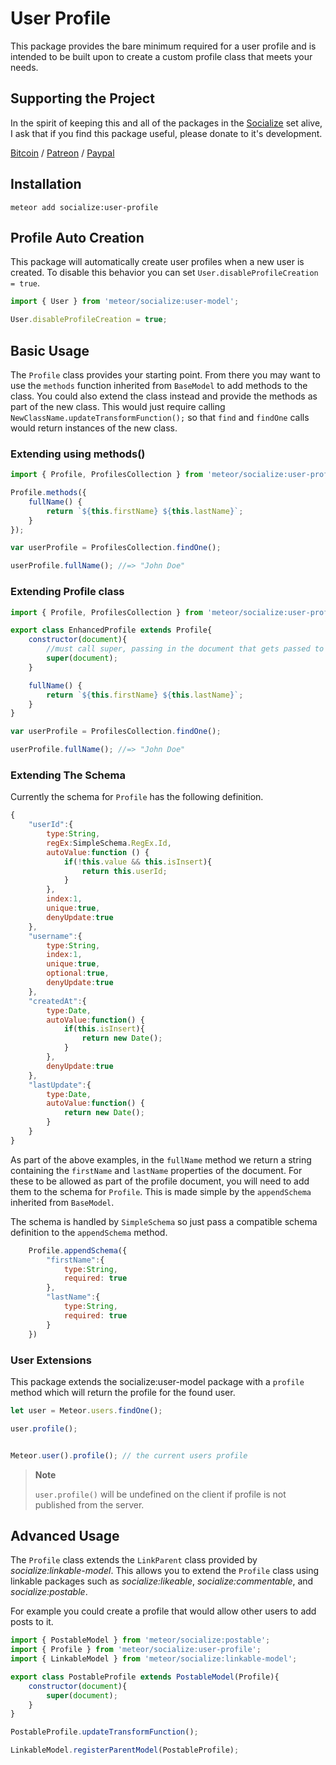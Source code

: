 # User Profile #
This package provides the bare minimum required for a user profile and is intended to be built upon to create a custom profile class that meets your needs.

## Supporting the Project ##
In the spirit of keeping this and all of the packages in the [Socialize](https://atmospherejs.com/socialize) set alive, I ask that if you find this package useful, please donate to it's development.

[Bitcoin](https://www.coinbase.com/checkouts/4a52f56a76e565c552b6ecf118461287) / [Patreon](https://www.patreon.com/user?u=4866588) / [Paypal](https://www.paypal.me/copleykj)

## Installation ##

```shell
meteor add socialize:user-profile
```

## Profile Auto Creation ##

This package will automatically create user profiles when a new user is created. To disable this behavior you can set `User.disableProfileCreation = true`.

```javascript
import { User } from 'meteor/socialize:user-model';

User.disableProfileCreation = true;
```

## Basic Usage ##
The `Profile` class provides your starting point. From there you may want to use the `methods` function inherited from `BaseModel` to add methods to the class. You could also extend the class instead and provide the methods as part of the new class. This would just require calling `NewClassName.updateTransformFunction();` so that `find` and `findOne` calls would return instances of the new class.

### Extending using methods() ###
```javascript
import { Profile, ProfilesCollection } from 'meteor/socialize:user-profile';

Profile.methods({
    fullName() {
        return `${this.firstName} ${this.lastName}`;
    }
});

var userProfile = ProfilesCollection.findOne();

userProfile.fullName(); //=> "John Doe"
```

### Extending Profile class ###
```javascript
import { Profile, ProfilesCollection } from 'meteor/socialize:user-profile';

export class EnhancedProfile extends Profile{
    constructor(document){
        //must call super, passing in the document that gets passed to the constructor
        super(document);
    }

    fullName() {
        return `${this.firstName} ${this.lastName}`;
    }
}

var userProfile = ProfilesCollection.findOne();

userProfile.fullName(); //=> "John Doe"
```

### Extending The Schema ###
Currently the schema for `Profile` has the following definition.

```javascript
{
    "userId":{
        type:String,
        regEx:SimpleSchema.RegEx.Id,
        autoValue:function () {
            if(!this.value && this.isInsert){
                return this.userId;
            }
        },
        index:1,
        unique:true,
        denyUpdate:true
    },
    "username":{
        type:String,
        index:1,
        unique:true,
        optional:true,
        denyUpdate:true
    },
    "createdAt":{
        type:Date,
        autoValue:function() {
            if(this.isInsert){
                return new Date();
            }
        },
        denyUpdate:true
    },
    "lastUpdate":{
        type:Date,
        autoValue:function() {
            return new Date();
        }
    }
}
```

As part of the above examples, in the `fullName` method we return a string containing the `firstName` and `lastName` properties of the document. For these to be allowed as part of the profile document, you will need to add them to the schema for `Profile`. This is made simple by the `appendSchema` inherited from `BaseModel`.

The schema is handled by `SimpleSchema` so just pass a compatible schema definition to the `appendSchema` method.

```javascript
    Profile.appendSchema({
        "firstName":{
            type:String,
            required: true
        },
        "lastName":{
            type:String,
            required: true
        }
    })
```

### User Extensions ###

This package extends the socialize:user-model package with a `profile` method which will return the profile for the found user.


```javascript
let user = Meteor.users.findOne();

user.profile();


Meteor.user().profile(); // the current users profile
```

>__Note__
>
>`user.profile()` will be undefined on the client if profile is not published from the server.

## Advanced Usage ##

The `Profile` class extends the `LinkParent` class provided by _socialize:linkable-model_. This allows you to extend the `Profile` class using linkable packages such as _socialize:likeable_, _socialize:commentable_, and _socialize:postable_.

For example you could create a profile that would allow other users to add posts to it.

```javascript
import { PostableModel } from 'meteor/socialize:postable';
import { Profile } from 'meteor/socialize:user-profile';
import { LinkableModel } from 'meteor/socialize:linkable-model';

export class PostableProfile extends PostableModel(Profile){
    constructor(document){
        super(document);
    }
}

PostableProfile.updateTransformFunction();

LinkableModel.registerParentModel(PostableProfile);
```
